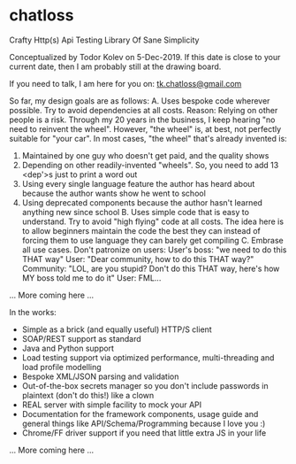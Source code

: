 # chatloss
Crafty Http(s) Api Testing Library Of Sane Simplicity

Conceptualized by Todor Kolev on 5-Dec-2019. If this date is close to your current date, then I am probably still at the drawing board.

If you need to talk, I am here for you on: tk.chatloss@gmail.com

So far, my design goals are as follows:
A. Uses bespoke code wherever possible. Try to avoid dependencies at all costs.
   Reason: Relying on other people is a risk. Through my 20 years in the business, I keep hearing "no need to reinvent the wheel".
   However, "the wheel" is, at best, not perfectly suitable for "your car". In most cases, "the wheel" that's already invented is:
   1. Maintained by one guy who doesn't get paid, and the quality shows
   2. Depending on other readily-invented "wheels". So, you need to add 13 <dep'>s just to print a word out
   3. Using every single language feature the author has heard about because the author wants show he went to school
   4. Using deprecated components because the author hasn't learned anything new since school
B. Uses simple code that is easy to understand. Try to avoid "high flying" code at all costs.
   The idea here is to allow beginners maintain the code the best they can instead of forcing them to use language they can barely
   get compiling
C. Embrase all use cases. Don't patronize on users:
   User's boss: "we need to do this THAT way"
   User: "Dear community, how to do this THAT way?"
   Community: "LOL, are you stupid? Don't do this THAT way, here's how MY boss told me to do it"
   User: FML...

... More coming here ...

In the works: 
* Simple as a brick (and equally useful) HTTP/S client
* SOAP/REST support as standard
* Java and Python support
* Load testing support via optimized performance, multi-threading and load profile modelling
* Bespoke XML/JSON parsing and validation
* Out-of-the-box secrets manager so you don't include passwords in plaintext (don't do this!) like a clown
* REAL server with simple facility to mock your API
* Documentation for the framework components, usage guide and general things like API/Schema/Programming because I love you :)
* Chrome/FF driver support if you need that little extra JS in your life

... More coming here ...


